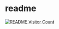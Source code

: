 # readme
[![README Visitor Count](https://readmevisitorcount-2.ikpar3.repl.co)](https://github.com/qaiik/readmevisitorcount)

